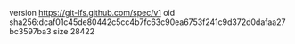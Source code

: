 version https://git-lfs.github.com/spec/v1
oid sha256:dcaf01c45de80442c5cc4b7fc63c90ea6753f241c9d372d0dafaa27bc3597ba3
size 28422
